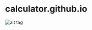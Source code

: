 # calculator.github.io
![alt tag](http://i.piccy.info/i9/7ee203e86fab13563cc3d7ddc10d28a2/1602260249/22055/1399906/calculator_sm.png "calculator")
